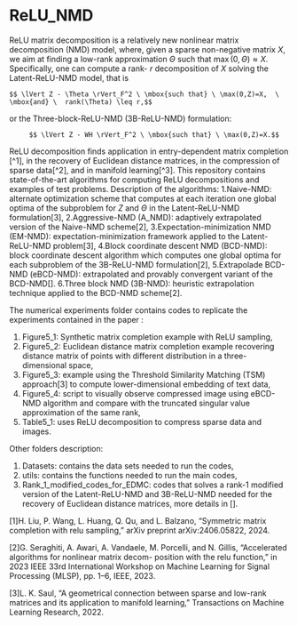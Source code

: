 # ReLU_NMD
 ReLU matrix decomposition is a relatively new nonlinear matrix decomposition (NMD) model, where, given a sparse non-negative matrix $X$, we aim at finding a low-rank approximation $\Theta$ such that $\max(0,\Theta) \approx X$. Specifically, one can compute a rank- $r$ decomposition of $X$ solving the Latent-ReLU-NMD model, that is 
 
    $$ \lVert Z - \Theta \rVert_F^2 \ \mbox{such that} \ \max(0,Z)=X,  \ \mbox{and} \  rank(\Theta) \leq r,$$    

or the Three-block-ReLU-NMD (3B-ReLU-NMD) formulation:

         $$ \lVert Z - WH \rVert_F^2 \ \mbox{such that} \ \max(0,Z)=X.$$ 
         
ReLU decomposition finds application in entry-dependent matrix completion [^1], in the recovery of Euclidean distance matrices, in the compression of sparse data[^2], and in manifold learning[^3]. This repository contains state-of-the-art algorithms for computing ReLU decompositions and examples of test problems.
Description of the algorithms:
 1.Naive-NMD: alternate optimization scheme that computes at each iteration one global optima of the subproblem for $Z$ and $\Theta$ in the Latent-ReLU-NMD formulation[3],
 2.Aggressive-NMD (A_NMD): adaptively extrapolated version of the Naive-NMD scheme[2],
 3.Expectation-minimization NMD (EM-NMD): expectation-minimization framework applied to the Latent-ReLU-NMD problem[3],
 4.Block coordinate descent NMD (BCD-NMD): block coordinate descent algorithm which computes one global optima for each subproblem of the 3B-ReLU-NMD formulation[2],
 5.Extrapolade BCD-NMD (eBCD-NMD): extrapolated and provably convergent variant of the BCD-NMD[].
 6.Three block NMD (3B-NMD): heuristic extrapolation technique applied to the BCD-NMD scheme[2].

The numerical experiments folder contains codes to replicate the experiments contained in the paper :
 1. Figure5_1: Synthetic matrix completion example with ReLU sampling,
 2. Figure5_2: Euclidean distance matrix completion example recovering distance matrix of points with different distribution in a three-dimensional space,
 3. Figure5_3: example using the Threshold Similarity Matching (TSM) approach[3] to compute lower-dimensional embedding of text data,
 4. Figure5_4: script to visually observe compressed image using eBCD-NMD algorithm and compare with the truncated singular value approximation of the same rank,
 5. Table5_1:  uses ReLU decomposition to compress sparse data and images.

Other folders description:
 1. Datasets: contains the data sets needed to run the codes,
 2. utils: contains the functions needed to run the main codes,
 3. Rank_1_modified_codes_for_EDMC: codes that solves a rank-1 modified version of the Latent-ReLU-NMD and 3B-ReLU-NMD needed for the recovery of Euclidean distance matrices, more details in [].
 
 [1]H. Liu, P. Wang, L. Huang, Q. Qu, and L. Balzano, “Symmetric matrix completion with relu sampling,” arXiv
 preprint arXiv:2406.05822, 2024.
 
 [2]G. Seraghiti, A. Awari, A. Vandaele, M. Porcelli, and N. Gillis, “Accelerated algorithms for nonlinear matrix decom-
 position with the relu function,” in 2023 IEEE 33rd International Workshop on Machine Learning for Signal
 Processing (MLSP), pp. 1–6, IEEE, 2023.
 
 [3]L. K. Saul, “A geometrical connection between sparse and low-rank matrices and its application to manifold learning,”
 Transactions on Machine Learning Research, 2022.
